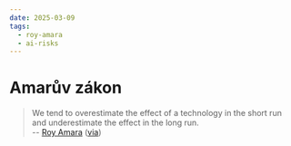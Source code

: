 ```yaml
---
date: 2025-03-09
tags:
  - roy-amara
  - ai-risks
---
```


# Amarův zákon

> We tend to overestimate the effect of a technology in the short run and underestimate the effect in the long run.  
-- [Roy Amara](https://en.wikipedia.org/wiki/Roy_Amara) ([via](https://mr-martinrichter.cz/))
